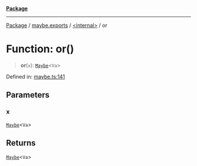[**Package**](../../../README.md)

***

[Package](../../../modules.md) / [maybe.exports](../../README.md) / [\<internal\>](../README.md) / or

# Function: or()

> **or**(`x`): [`Maybe`](../../type-aliases/Maybe.md)\<`Va`\>

Defined in: [maybe.ts:141](https://github.com/AlexXanderGrib/monads-io/blob/88cc2f22cfbd8717d7e52da6913dd270216344b1/src/maybe.ts#L141)

## Parameters

### x

[`Maybe`](../../type-aliases/Maybe.md)\<`Va`\>

## Returns

[`Maybe`](../../type-aliases/Maybe.md)\<`Va`\>

